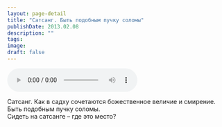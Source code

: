 ```yaml
---
layout: page-detail
title: "Сатсанг. Быть подобным пучку соломы"
publishDate: 2013.02.08
description: ""
tags:
image:
draft: false
---
```


<audio title="2013.02.08 - Сатсанг. Быть подобным пучку соломы.mp3" src="/upload/iblock/a20/a207ecab468bf5469388a15a3ec43cff.mp3" controls=""></audio>

 Сатсанг. Как в садху сочетаются божественное величие и смирение.  
Быть подобным пучку соломы.  
Сидеть на сатсанге – где это место? 

  
